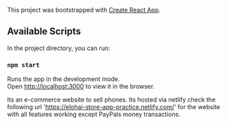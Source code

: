This project was bootstrapped with [Create React App](https://github.com/facebook/create-react-app).

## Available Scripts

In the project directory, you can run:

### `npm start`

Runs the app in the development mode.<br>
Open [http://localhost:3000](http://localhost:3000) to view it in the browser.

Its an e-commerce website to sell phones. Its hosted via netlify check the following url 'https://elohai-store-app-practice.netlify.com/'
for the website with all features working except PayPals money transactions.
